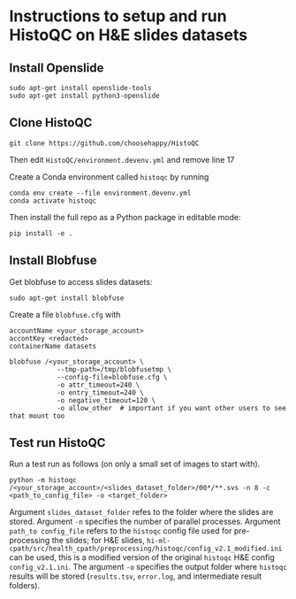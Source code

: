 # Instructions to setup and run HistoQC on H&E slides datasets

## Install Openslide

```shell
sudo apt-get install openslide-tools
sudo apt-get install python3-openslide
```

## Clone HistoQC

```shell
git clone https://github.com/choosehappy/HistoQC
```

Then edit `HistoQC/environment.devenv.yml` and remove line 17

Create a Conda environment called `histoqc` by running

```shell
conda env create --file environment.devenv.yml
conda activate histoqc
```

Then install the full repo as a Python package in editable mode:

```shell
pip install -e .
```

## Install Blobfuse

Get blobfuse to access slides datasets:

```shell
sudo apt-get install blobfuse
```

Create a file `blobfuse.cfg` with

```text
accountName <your_storage_account>
accontKey <redacted>
containerName datasets
```

```shell
blobfuse /<your_storage_account> \
            --tmp-path=/tmp/blobfusetmp \
            --config-file=blobfuse.cfg \
            -o attr_timeout=240 \
            -o entry_timeout=240 \
            -o negative_timeout=120 \
            -o allow_other  # important if you want other users to see that mount too
```

## Test run HistoQC

Run a test run as follows (on only a small set of images to start with).

```shell
python -m histoqc /<your_storage_account>/<slides_dataset_folder>/00*/**.svs -n 8 -c <path_to_config_file> -o <target_folder>
```

Argument `slides_dataset_folder` refes to the folder where the slides are stored. Argument `-n` specifies the number of parallel processes. Argument `path_to config_file` refers to the `histoqc` config file used for pre-processing the slides; for H&E slides, `hi-ml-cpath/src/health_cpath/preprocessing/histoqc/config_v2.1_modified.ini` can be used, this is a modified version of the original `histoqc` H&E config `config_v2.1.ini`. The argument `-o` specifies the output folder where `histoqc` results will be stored (`results.tsv`, `error.log`, and intermediate result folders).
